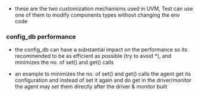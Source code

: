 
- these are the two customization mechanisms used in UVM, Test can use one of them to modify components types without changing the env code 

### config_db performance

- the config_db can have a substantial impact on the performance so its recommended to be as efficient as possible (try to avoid *), and minimizes the no. of set() and get() calls

- an example to minimizes the no. of set() and get() calls the agent get its configuration and instead of set it again and do get in the driver/monitor the agent may set them directly after the driver & monitor built 